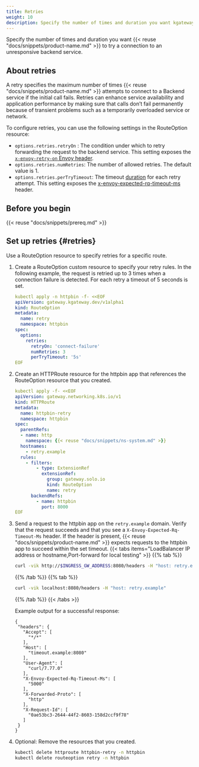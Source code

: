 ```yaml
---
title: Retries
weight: 10
description: Specify the number of times and duration you want kgateway to try a connection to an unresponsive backend service.
---
```


Specify the number of times and duration you want {{< reuse "docs/snippets/product-name.md" >}} to try a connection to an unresponsive backend service.

## About retries

A retry specifies the maximum number of times {{< reuse "docs/snippets/product-name.md" >}} attempts to connect to a Backend service if the initial call fails. Retries can enhance service availability and application performance by making sure that calls don’t fail permanently because of transient problems such as a temporarily overloaded service or network.

To configure retries, you can use the following settings in the RouteOption resource: 
- `options.retries.retryOn` : The condition under which to retry forwarding the request to the backend service. This setting exposes the [`x-envoy-retry-on` Envoy header](https://www.envoyproxy.io/docs/envoy/latest/configuration/http/http_filters/router_filter#x-envoy-retry-on). 
- `options.retries.numRetries`: The number of allowed retries. The default value is 1.  
- `options.retries.perTryTimeout`: The timeout [duration](https://protobuf.dev/reference/protobuf/google.protobuf/#duration) for each retry attempt. This setting exposes the [x-envoy-expected-rq-timeout-ms](https://www.envoyproxy.io/docs/envoy/latest/configuration/http/http_filters/router_filter#x-envoy-expected-rq-timeout-ms) header.

## Before you begin

{{< reuse "docs/snippets/prereq.md" >}}

## Set up retries {#retries}
   
Use a RouteOption resource to specify retries for a specific route. 

1. Create a RouteOption custom resource to specify your retry rules. In the following example, the request is retried up to 3 times when a connection failure is detected. For each retry a timeout of 5 seconds is set. 
   ```yaml
   kubectl apply -n httpbin -f- <<EOF
   apiVersion: gateway.kgateway.dev/v1alpha1
   kind: RouteOption
   metadata:
     name: retry
     namespace: httpbin
   spec:
     options:
       retries:
         retryOn: 'connect-failure'
         numRetries: 3
         perTryTimeout: '5s'
   EOF
   ```

2. Create an HTTPRoute resource for the httpbin app that references the RouteOption resource that you created. 
   ```yaml
   kubectl apply -f- <<EOF
   apiVersion: gateway.networking.k8s.io/v1
   kind: HTTPRoute
   metadata:
     name: httpbin-retry
     namespace: httpbin
   spec:
     parentRefs:
     - name: http
       namespace: {{< reuse "docs/snippets/ns-system.md" >}}
     hostnames:
       - retry.example
     rules:
       - filters:
           - type: ExtensionRef
             extensionRef:
               group: gateway.solo.io
               kind: RouteOption
               name: retry
         backendRefs:
           - name: httpbin
             port: 8000
   EOF
   ```

3. Send a request to the httpbin app on the `retry.example` domain. Verify that the request succeeds and that you see a `X-Envoy-Expected-Rq-Timeout-Ms` header. If the header is present, {{< reuse "docs/snippets/product-name.md" >}} expects requests to the httpbin app to succeed within the set timeout. 
   {{< tabs items="LoadBalancer IP address or hostname,Port-forward for local testing" >}}
   {{% tab  %}}
   ```sh
   curl -vik http://$INGRESS_GW_ADDRESS:8080/headers -H "host: retry.example:8080"
   ```
   {{% /tab %}}
   {{% tab %}}
   ```sh
   curl -vik localhost:8080/headers -H "host: retry.example"
   ```
   {{% /tab %}}
   {{< /tabs >}}

   Example output for a successful response: 
   ```console {hl_lines=[12,13]}
   {
    "headers": {
      "Accept": [
        "*/*"
      ],
      "Host": [
        "timeout.example:8080"
      ],
      "User-Agent": [
        "curl/7.77.0"
      ],
      "X-Envoy-Expected-Rq-Timeout-Ms": [
        "5000"
      ],
      "X-Forwarded-Proto": [
        "http"
      ],
      "X-Request-Id": [
        "0ae53bc3-2644-44f2-8603-158d2ccf9f78"
      ]
    }
   }
   ```

4. Optional: Remove the resources that you created. 
   ```sh
   kubectl delete httproute httpbin-retry -n httpbin
   kubectl delete routeoption retry -n httpbin
   ```



